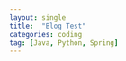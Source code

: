 ```yaml
---
layout: single                    
title:  "Blog Test"    
categories: coding          
tag: [Java, Python, Spring]
---
```



<!-- Test1 Message

![image.png](../../assets/images/2024-09-29-third/image.png)

Test2 Message

![image.png](../../assets/images/2024-09-29-third/image%201.png) -->
